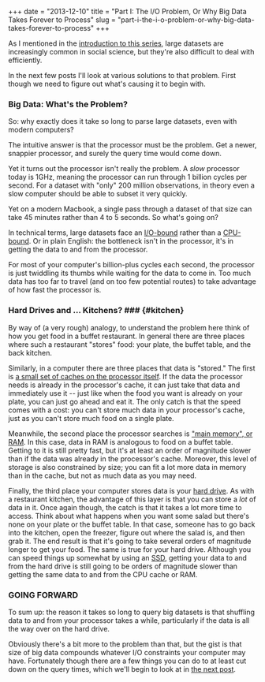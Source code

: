 +++
date = "2013-12-10"
title = "Part I: The I/O Problem, Or Why Big Data Takes Forever to Process"
slug = "part-i-the-i-o-problem-or-why-big-data-takes-forever-to-process"
+++

As I mentioned in the [introduction to this series](http://chrismeserole.com/signals/big-data-and-social-science-introduction/), large datasets are increasingly common in social science, but they're also difficult to deal with efficiently. 

In the next few posts I'll look at various solutions to that problem. First though we need to figure out what's causing it to begin with. 

### Big Data: What's the Problem? 

So: why exactly does it take so long to parse large datasets, even with modern computers?  

The intuitive answer is that the processor must be the problem. Get a newer, snappier processor, and surely the query time would come down. 

Yet it turns out the processor isn't really the problem. A *slow* processor today is 1GHz, meaning the processor can run through 1 billion  cycles per second. For a dataset with "only" 200 million observations, in theory even a slow computer should be able to subset it very quickly. 

Yet on a modern Macbook, a single pass through a dataset of that size can take 45 minutes rather than 4 to 5 seconds. So what's going on? 

In technical terms, large datasets face an [I/O-bound](https://en.wikipedia.org/wiki/I/O_bound) rather than a [CPU-bound](https://en.wikipedia.org/wiki/CPU_bound). Or in plain English: the bottleneck isn't in the processor, it's in getting the data to and from the processor. 

For most of your computer's billion-plus cycles each second, the processor is just twiddling its thumbs while waiting for the data to come in. Too much data has too far to travel (and on too few potential routes) to take advantage of how fast the processor is. 


### Hard Drives and ... Kitchens? ### {#kitchen}

By way of (a very rough) analogy, to understand the problem here think of how you get food in a buffet restaurant. In general there are three places where such a restaurant "stores" food: your plate, the buffet table, and the back kitchen. 

Similarly, in a computer there are three places that data is "stored." The first is [a small set of caches on the processor itself](http://en.wikipedia.org/wiki/CPU_cache). If the data the processor needs is already in the processor's cache, it can just take that data and immediately use it -- just like when the food you want is already on your plate, you can just go ahead and eat it. The only catch is that the speed comes with a cost: you can't store much data in your processor's cache, just as you can't store much food on a single plate.

Meanwhile, the second place the processor searches is ["main memory", or RAM](http://continuations.com/post/12194075974/tech-tuesday-main-memory-dumb-lazy-and-slow). In this case, data in RAM is analogous to food on a buffet table. Getting to it is still pretty fast, but it's at least an order of magnitude slower than if the data was already in the processor's cache.  Moreover, this level of storage is also constrained by size; you can fit a lot more data in memory than in the cache, but not as much data as you may need. 

Finally, the third place your computer stores data is your [hard drive](http://continuations.com/post/12510627878/tech-tuesday-storage-oh-my-how-it-has-grown). As with a restaurant kitchen, the advantage of this layer is that you can store a *lot* of data in it. Once again though, the catch is that it takes a lot more time to access. Think about what happens when you want some salad but there's none on your plate or the buffet table. In that case, someone has to go back into the kitchen, open the freezer, figure out where the salad is, and then grab it. The end result is that it's going to take several orders of magnitude longer to get your food. The same is true for your hard drive. Although you can speed things up somewhat by using an [SSD](http://en.wikipedia.org/wiki/Solid-state_drive), getting your data to and from the hard drive is still going to be orders of magnitude slower than getting the same data to and from the CPU cache or RAM. 

### GOING FORWARD

To sum up: the reason it takes so long to query big datasets is that shuffling data to and from your processor takes a while, particularly if the data is all the way over on the hard drive.

Obviously there's a bit more to the problem than that, but the gist is that size of big data compounds whatever I/O constraints your computer may have. Fortunately though there are a few things you can do to at least cut down on the query times, which we'll begin to look at in [the next post](http://chrismeserole.com/signals/big-data-on-the-desktop/).

